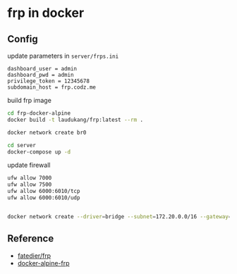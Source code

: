 # frp in docker

## Config

update parameters in `server/frps.ini`

```config
dashboard_user = admin
dashboard_pwd = admin
privilege_token = 12345678
subdomain_host = frp.codz.me
```

build frp image

```bash
cd frp-docker-alpine
docker build -t laudukang/frp:latest --rm .

docker network create br0

cd server
docker-compose up -d
```

update firewall

```bash
ufw allow 7000
ufw allow 7500
ufw allow 6000:6010/tcp
ufw allow 6000:6010/udp


docker network create --driver=bridge --subnet=172.20.0.0/16 --gateway=172.20.0.1 br0
```

## Reference

- [fatedier/frp](https://github.com/fatedier/frp)
- [docker-alpine-frp](https://github.com/ihahoo/docker-alpine-frp/)
